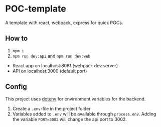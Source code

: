# POC-template
A template with react, webpack, express for quick POCs.

## How to
1. `npm i`
2. `npm run dev:api` and `npm run dev:web`

- React app on localhost:8081 (webpack dev server)
- API on localhost:3000 (default port)

## Config
This project uses [dotenv](https://www.npmjs.com/package/dotenv) for environment variables for the backend. 
1. Create a `.env`-file in the project folder
2. Variables added to `.env` will be available through `process.env`. Adding the variable `PORT=3002` will change the api port to 3002.

